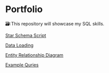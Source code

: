 # Portfolio
🗃️:This repository will showcase my SQL skills.

[Star Schema Script](https://github.com/biochem123/Portfolio/blob/main/StarSchemaScript.ipynb)

[Data Loading](https://github.com/biochem123/Portfolio/blob/main/DataLoading.ipynb)

[Entity Relationship Diagram](https://github.com/biochem123/Portfolio/blob/main/Entity%20Relationship%20Diagram.png)

[Example Quries](https://github.com/biochem123/Portfolio/blob/main/ExampleQueries.ipynb)
